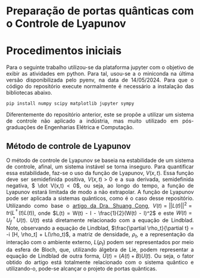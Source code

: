 <div align='justify'>

# Preparação de portas quânticas com o Controle de Lyapunov

# Procedimentos iniciais

Para o seguinte trabalho utilizou-se da plataforma jupyter com o objetivo de exibir as atividades em python. Para tal, usou-se a o miniconda na última versão disponibilizada pelo pyenv, na data de 14/05/2024. Para que o código do repositório execute normalmente é necessário a instalação das bibliotecas abaixo.

```
pip install numpy scipy matplotlib jupyter sympy
```

Diferentemente do repositório anterior, este se propõe a utilizar um sistema de controle não aplicado a indústria, mas muito utilizado em pós-graduações de Engenharias Elétrica e Computação.

## Método de controle de Lyapunov

O método de controle de Lyapunov se baseia na estabilidade de um sistema de controle, afinal, um sistema instável se torna inseguro. Para quantificar essa estabilidade, faz-se o uso da função de Lyapunov, $V(x,t)$. Essa função deve ser semidefinida positiva, $V(x,t) > 0$ e a sua derivada, semidefinida negativa, $ \dot V(x,t) < 0$, ou seja, ao longo do tempo, a função de Lyapunov estará limitada de modo a não extrapolar. 
A função de Lyapunov pode ser aplicada a sistemas quânticos, como é o caso desse repositório. Utilizando como base o [artigo da Dra. Shuang Cong](https://ieeexplore.ieee.org/document/8332145), $V(t) = ||L(t)||^2 = tr(L^\dagger(t)L(t))$, onde $L(t) = W(t) - I - \frac{1}{2}(W(t) - I)^2$ e este $W(t) = U_f^\dagger U(t)$.
$U(t)$ está diretamente relacionado com a equação de Lindblad. Note, observando a equação de Lindblad, $\frac{\partial \rho_t}{\partial t} = -i [H, \rho_t] + L(\rho_t)$, a matriz de densidade, $\rho_t$, e a representação da interação com o ambiente externo, $L(\rho_t)$ podem ser representados por meio da esfera de Bloch, que, utilizando álgebra de Lie, podem representar a equação de Lindblad de outra forma, $\dot U(t) = (A(t)+B)U(t)$. Ou seja, o fator obtido do artigo está totalmente relacionado com o sistema quântico e utilizando-o, pode-se alcançar o projeto de portas quânticas.

<div>
